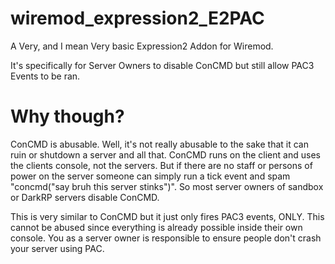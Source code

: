 # wiremod_expression2_E2PAC
A Very, and I mean Very basic Expression2 Addon for Wiremod.

It's specifically for Server Owners to disable ConCMD but still allow PAC3 Events to be ran.
# Why though?
ConCMD is abusable. Well, it's not really abusable to the sake that it can ruin or shutdown a server and all that. ConCMD runs on the client and uses the clients console, not the servers. But if there are no staff or persons of power on the server someone can simply run a tick event and spam "concmd("say bruh this server stinks")". So most server owners of sandbox or DarkRP servers disable ConCMD. 

This is very similar to ConCMD but it just only fires PAC3 events, ONLY. This cannot be abused since everything is already possible inside their own console. You as a server owner is responsible to ensure people don't crash your server using PAC.



